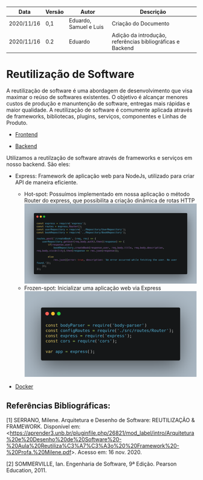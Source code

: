 | Data |Versão| Autor | Descrição |
| ---- | ---- | ----- | --------- |
| 2020/11/16 | 0,1 | Eduardo, Samuel e Luis | Criação do Documento |
| 2020/11/16 | 0.2 | Eduardo | Adição da introdução, referências bibliográficas e Backend |

# Reutilização de Software

A reutilização de software é uma abordagem de desenvolvimento que visa maximar o reúso de softwares existentes. O objetivo é alcançar menores custos de produção e manuntenção de software, entregas mais rápidas e maior qualidade.
A reutilização de software é comumente aplicada através de frameworks, bibliotecas, plugins, serviços, componentes e Linhas de Produto.


* [Frontend](06-padroes-de-arquitetura/frontend.md)

* [Backend](06-padroes-de-arquitetura/backend.md)

Utilizamos a reutilzação de software através de frameworks e serviços em nosso backend. São eles:

* Express: Framework de aplicação web para NodeJs, utilizado para criar API de maneira eficiente.
    * Hot-spot: Possuímos implementado em nossa aplicação o método Router do express, que possibilita a criação dinâmica de rotas HTTP
        ![](../assets/06-padroes-de-arquitetura/reutilizacao-de-software/Router.png) 
    * Frozen-spot: Inicializar uma aplicação web via Express
        ![](../assets/06-padroes-de-arquitetura/reutilizacao-de-software/Express.png)

* [Docker](06-padroes-de-arquitetura/docker.md)



## Referências Bibliográficas:

[1] SERRANO, Milene. Arquitetura e Desenho de Software: REUTILIZAÇÃO & FRAMEWORK. Disponível em: <<https://aprender3.unb.br/pluginfile.php/26821/mod_label/intro/Arquitetura%20e%20Desenho%20de%20Software%20-%20Aula%20Reutiliza%C3%A7%C3%A3o%20%20Framework%20-%20Profa.%20Milene.pdf>>. Acesso em: 16 nov. 2020.

[2] SOMMERVILLE, Ian. Engenharia de Software, 9ª Edição. Pearson Education, 2011.